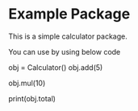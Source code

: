 # Example Package

This is a simple calculator package.

You can use by using below code

obj = Calculator()
obj.add(5)

obj.mul(10)

print(obj.total)



